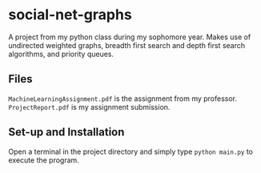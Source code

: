 # social-net-graphs
A project from my python class during my sophomore year. Makes use of undirected weighted graphs, breadth first search and depth first search algorithms, and priority queues. 

## Files
`MachineLearningAssignment.pdf` is the assignment from my professor. <br>
`ProjectReport.pdf` is my assignment submission.

## Set-up and Installation
Open a terminal in the project directory and simply type `python main.py` to execute the program.

